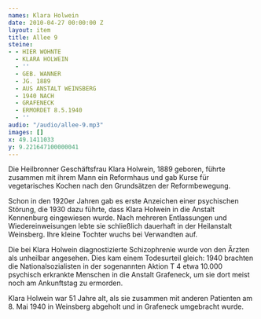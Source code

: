 ```yaml
---
names: Klara Holwein
date: 2010-04-27 00:00:00 Z
layout: item
title: Allee 9
steine:
- - HIER WOHNTE
  - KLARA HOLWEIN
  - ''
  - GEB. WANNER
  - JG. 1889
  - AUS ANSTALT WEINSBERG
  - 1940 NACH
  - GRAFENECK
  - ERMORDET 8.5.1940
  - ''
audio: "/audio/allee-9.mp3"
images: []
x: 49.1411033
y: 9.221647100000041
---
```


Die Heilbronner Geschäftsfrau Klara Holwein, 1889 geboren, führte zusammen mit ihrem Mann ein Reformhaus und gab Kurse für vegetarisches Kochen nach den Grundsätzen der Reformbewegung.

Schon in den 1920er Jahren gab es erste Anzeichen einer psychischen Störung, die 1930 dazu führte, dass Klara Holwein in die Anstalt Kennenburg eingewiesen wurde. Nach mehreren Entlassungen und Wiedereinweisungen lebte sie schließlich dauerhaft in der Heilanstalt Weinsberg. Ihre kleine Tochter wuchs bei Verwandten auf.

Die bei Klara Holwein diagnostizierte Schizophrenie wurde von den Ärzten als unheilbar angesehen. Dies kam einem Todesurteil gleich: 1940 brachten die Nationalsozialisten in der sogenannten Aktion T 4 etwa 10.000 psychisch erkrankte Menschen in die Anstalt Grafeneck, um sie dort meist noch am Ankunftstag zu ermorden. 

Klara Holwein war 51 Jahre alt, als sie zusammen mit anderen Patienten am 8. Mai 1940 in Weinsberg abgeholt und in Grafeneck umgebracht wurde.